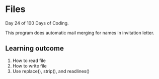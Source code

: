 # Files
Day 24 of 100 Days of Coding. 

This program does automatic mail merging for names in invitation letter.

## Learning outcome
1. How to read file
2. How to write file
3. Use replace(), strip(), and readlines()